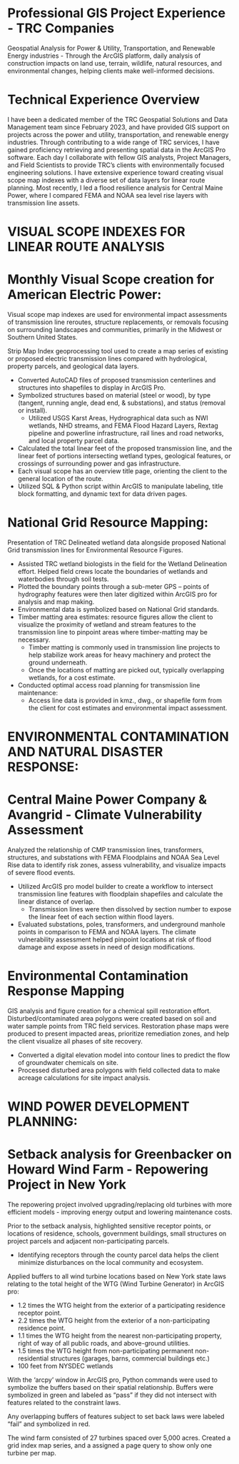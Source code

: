# Professional GIS Project Experience - TRC Companies
Geospatial Analysis for Power &amp; Utility, Transportation, and Renewable Energy industries - Through the ArcGIS platform, daily analysis of construction impacts on land use, terrain, wildlife, natural resources, and environmental changes, helping clients make well-informed decisions. 


# Technical Experience Overview
I have been a dedicated member of the TRC Geospatial Solutions and Data Management team since February 2023, and have provided GIS support on projects across the power and utility, transportation, and renewable energy industries. Through contributing to a wide range of TRC services, I have gained proficiency retrieving and presenting spatial data in the ArcGIS Pro software. Each day I collaborate with fellow GIS analysts, Project Managers, and Field Scientists to provide TRC’s clients with environmentally focused engineering solutions. I have extensive experience toward creating visual scope map indexes with a diverse set of data layers for linear route planning. Most recently, I led a flood resilience analysis for Central Maine Power, where I compared FEMA and NOAA sea level rise layers with transmission line assets.


# VISUAL SCOPE INDEXES FOR LINEAR ROUTE ANALYSIS

# Monthly Visual Scope creation for American Electric Power:
Visual scope map indexes are used for environmental impact assessments of transmission line reroutes, structure replacements, or removals
focusing on surrounding landscapes and communities, primarily in the Midwest or Southern United States.

Strip Map Index geoprocessing tool used to create a map series of existing or proposed electric transmission lines compared with hydrological,
property parcels, and geological data layers.
  - Converted AutoCAD files of proposed transmission centerlines and structures into shapefiles to display in ArcGIS Pro.
  - Symbolized structures based on material (steel or wood), by type (tangent, running angle, dead end, & substations), and status (removal or install).
    - Utilized USGS Karst Areas, Hydrographical data such as NWI wetlands, NHD streams, and FEMA Flood Hazard Layers, Rextag pipeline and powerline infrastructure, rail lines and road networks, and local property parcel data.
  - Calculated the total linear feet of the proposed transmission line, and the linear feet of portions intersecting wetland types, geological features, or crossings of surrounding power and gas infrastructure.
  - Each visual scope has an overview title page, orienting the client to the general location of the route.
  - Utilized SQL & Python script within ArcGIS to manipulate labeling, title block formatting, and dynamic text for data driven pages.

# National Grid Resource Mapping:
Presentation of TRC Delineated wetland data alongside proposed National Grid transmission lines for Environmental Resource Figures.

  - Assisted TRC wetland biologists in the field for the Wetland Delineation effort. Helped field crews locate the boundaries of wetlands and waterbodies through soil tests.
  - Plotted the boundary points through a sub-meter GPS – points of hydrography features were then later digitized within ArcGIS pro for analysis and map making.
  - Environmental data is symbolized based on National Grid standards.
  - Timber matting area estimates: resource figures allow the client to visualize the proximity of wetland and stream features to the transmission line to pinpoint areas where timber-matting may be necessary.
    - Timber matting is commonly used in transmission line projects to help stabilize work areas for heavy machinery and protect the ground underneath.
    - Once the locations of matting are picked out, typically overlapping wetlands, for a cost estimate.
- Conducted optimal access road planning for transmission line maintenance:
    - Access line data is provided in kmz., dwg., or shapefile form from the client for cost estimates and environmental impact assessment.
 
# ENVIRONMENTAL CONTAMINATION AND NATURAL DISASTER RESPONSE:

# Central Maine Power Company & Avangrid - Climate Vulnerability Assessment
Analyzed the relationship of CMP transmission lines, transformers, structures, and substations with FEMA Floodplains and NOAA Sea Level Rise data to identify risk zones, assess vulnerability, and visualize impacts of severe flood events.
  - Utilized ArcGIS pro model builder to create a workflow to intersect transmission line features with floodplain shapefiles and calculate the linear distance of overlap.
    - Transmission lines were then dissolved by section number to expose the linear feet of each section within flood layers.
  - Evaluated substations, poles, transformers, and underground manhole points in comparison to FEMA and NOAA layers.
The climate vulnerability assessment helped pinpoint locations at risk of flood damage and expose assets in need of design modifications.

# Environmental Contamination Response Mapping
GIS analysis and figure creation for a chemical spill restoration effort. Disturbed/contaminated area polygons were created based on soil and water sample points from TRC field services.
Restoration phase maps were produced to present impacted areas, prioritize remediation zones, and help the client visualize all phases of site recovery.
  - Converted a digital elevation model into contour lines to predict the flow of groundwater chemicals on site.
  - Processed disturbed area polygons with field collected data to make acreage calculations for site impact analysis.

# WIND POWER DEVELOPMENT PLANNING:

# Setback analysis for Greenbacker on Howard Wind Farm - Repowering Project in New York
The repowering project involved upgrading/replacing old turbines with more efficient models - improving energy output and lowering maintenance costs.

Prior to the setback analysis, highlighted sensitive receptor points, or locations of residence, schools, government buildings, small structures on project parcels and adjacent non-participating parcels.
  - Identifying receptors through the county parcel data helps the client minimize disturbances on the local community and ecosystem. 

Applied buffers to all wind turbine locations based on New York state laws relating to the total height of the WTG (Wind Turbine Generator) in ArcGIS pro:
  - 1.2 times the WTG height from the exterior of a participating residence receptor point.
  - 2.2 times the WTG height from the exterior of a non-participating residence point.
  - 1.1 times the WTG height from the nearest non-participating property, right of way of all public roads, and above-ground utilities. 
  - 1.5 times the WTG height from non-participating permanent non-residential structures (garages, barns, commercial buildings etc.)
  - 100 feet from NYSDEC wetlands

With the ‘arcpy’ window in ArcGIS pro, Python commands were used to symbolize the buffers based on their spatial relationship. Buffers were symbolized in green and labeled as “pass” if they did not intersect with features related to the constraint laws.

Any overlapping buffers of features subject to set back laws were labeled “fail” and symbolized in red. 

The wind farm consisted of 27 turbines spaced over 5,000 acres. Created a grid index map series, and a assigned a page query to show only one turbine per map. 



